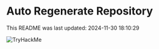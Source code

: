 # Auto Regenerate Repository

This README was last updated: 2024-11-30 18:10:29

 ![TryHackMe](https://tryhackme.com/badge/533634)